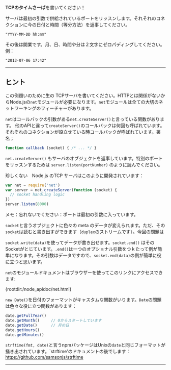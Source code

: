 **TCPのタイムさーば**を書いてください！

サーバは最初の引数で供給されているポートをリッスンします。それそれのコネクションに今の日付と時間（等分方法）を返事してください。

```
"YYYY-MM-DD hh:mm"
```

その後は開業です。月、日、時間や分は２文字にゼロパディングしてください。例：

```
"2013-07-06 17:42"
```

----------------------------------------------------------------------
## ヒント

この例題いのために生の TCPサーバを書いてください。HTTPとは関係がないからNode.jsの`net`モジュールが必要になります。`net`モジュールは全ての大切のネットワーキングのフィーチャーがあります。

`net`はコールバックの引数がある`net.createServer()`と言っている関数があります。 他のAPIと違って`createServer()`のコールバックは何回も呼ばれています。それぞれのコネクションが設立せている時コールバックが呼ばれています。署名；

```js
function callback (socket) { /* ... */ }
```

`net.createServer()` もサーバのオブジェクトを返事しています。特別のポートをリッスンするためは `server.listen(portNumber)` のように読んでください。

珍しくない　Node.js のTCP サーバはこのように開発されています：

```js
var net = require('net')
var server = net.createServer(function (socket) {
  // socket handling logic
})
server.listen(8000)
```

メモ：忘れないでください：ポートは最初の引数に入っています。

`socket`と言うオブジェクトに色々の meta のデータが変えられます。ただ、その`socket`は読むと書き出すができます（`duplex`のストリームです）。今回の問題は

`socket.write(data)`を使ってデータが書き出せます。`socket.end()` はそのSocketがとじています。`.end()`は一つのオプショナル引数をつｋたって例が簡単になります。その引数はデータですので、`socket.end(data)`の例が簡単に役に立つと思います。 

`net`のモジュールドキュメントはブラウザーを使ってこのリンクにアクセスできます:

  {rootdir:/node_apidoc/net.html}

`new Date()`を日付のフォーマットがキャスタムな関数がいります。`Date`の問題は色々な役に立つ関数があります：

```js
date.getFullYear()
date.getMonth()     // 0からスタートしています
date.getDate()      // 月の日
date.getHours()
date.getMinutes()
```

`strftime(fmt, date)`と言うnpmパッケージはUnixの`date`と同じフォーマットが掻き出されています。`strftime'のドキュメントの後でします：https://github.com/samsonjs/strftime

----------------------------------------------------------------------
